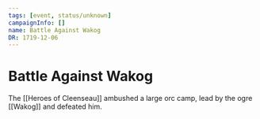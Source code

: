 ```yaml
---
tags: [event, status/unknown]
campaignInfo: []
name: Battle Against Wakog
DR: 1719-12-06
---
```


# Battle Against Wakog

The [[Heroes of Cleenseau]] ambushed a large orc camp, lead by the ogre [[Wakog]] and defeated him.